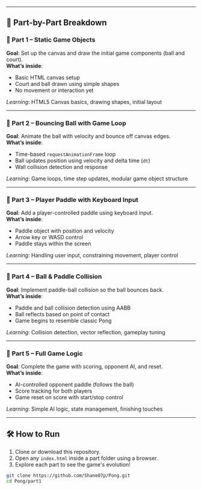 
---

## 🧩 Part-by-Part Breakdown

### 🔹 Part 1 – Static Game Objects

**Goal**: Set up the canvas and draw the initial game components (ball and court).  
**What’s inside**:
- Basic HTML canvas setup
- Court and ball drawn using simple shapes
- No movement or interaction yet

 *Learning*: HTML5 Canvas basics, drawing shapes, initial layout

---

### 🔹 Part 2 – Bouncing Ball with Game Loop

**Goal**: Animate the ball with velocity and bounce off canvas edges.  
**What’s inside**:
- Time-based `requestAnimationFrame` loop
- Ball updates position using velocity and delta time (`dt`)
- Wall collision detection and response

 *Learning*: Game loops, time step updates, modular game object structure

---

### 🔹 Part 3 – Player Paddle with Keyboard Input

**Goal**: Add a player-controlled paddle using keyboard input.  
**What’s inside**:
- Paddle object with position and velocity
- Arrow key or WASD control
- Paddle stays within the screen

*Learning*: Handling user input, constraining movement, player control

---

### 🔹 Part 4 – Ball & Paddle Collision

**Goal**: Implement paddle-ball collision so the ball bounces back.  
**What’s inside**:
- Paddle and ball collision detection using AABB
- Ball reflects based on point of contact
- Game begins to resemble classic Pong

 *Learning*: Collision detection, vector reflection, gameplay tuning

---

### 🔹 Part 5 – Full Game Logic

**Goal**: Complete the game with scoring, opponent AI, and reset.  
**What’s inside**:
- AI-controlled opponent paddle (follows the ball)
- Score tracking for both players
- Game reset on score with start/stop control

*Learning*: Simple AI logic, state management, finishing touches

---

## 🛠️ How to Run

1. Clone or download this repository.
2. Open any `index.html` inside a part folder using a browser.
3. Explore each part to see the game's evolution!

```bash
git clone https://github.com/Shane07p/Pong.git
cd Pong/part1
